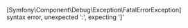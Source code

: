 

                                                           
  [Symfony\Component\Debug\Exception\FatalErrorException]  
  syntax error, unexpected ':', expecting ']'              
                                                           


